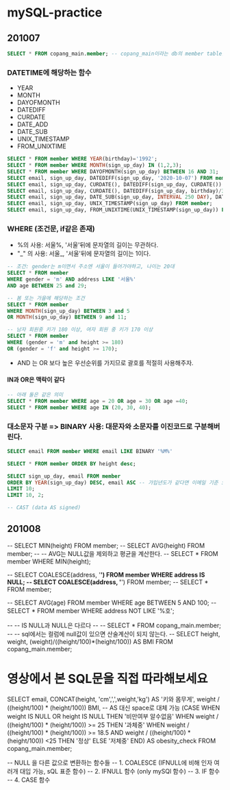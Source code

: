 # mySQL-practice

## 201007
```sql
SELECT * FROM copang_main.member; -- copang_main이라는 db의 member table을 가져온다.
```

### DATETIME에 해당하는 함수
- YEAR
- MONTH
- DAYOFMONTH
- DATEDIFF
- CURDATE
- DATE_ADD
- DATE_SUB
- UNIX_TIMESTAMP
- FROM_UNIXTIME
```sql
SELECT * FROM member WHERE YEAR(birthday)='1992'; 
SELECT * FROM member WHERE MONTH(sign_up_day) IN (1,2,3); 
SELECT * FROM member WHERE DAYOFMONTH(sign_up_day) BETWEEN 16 AND 31;
SELECT email, sign_up_day, DATEDIFF(sign_up_day, '2020-10-07') FROM member;
SELECT email, sign_up_day, CURDATE(), DATEDIFF(sign_up_day, CURDATE()) FROM member; 
SELECT email, sign_up_day, CURDATE(), DATEDIFF(sign_up_day, birthday)/365 FROM member; 
SELECT email, sign_up_day, DATE_SUB(sign_up_day, INTERVAL 250 DAY), DATEDIFF(sign_up_day, 250) FROM member; 
SELECT email, sign_up_day, UNIX_TIMESTAMP(sign_up_day) FROM member; 
SELECT email, sign_up_day, FROM_UNIXTIME(UNIX_TIMESTAMP(sign_up_day)) FROM member;
```
### WHERE (조건문, if같은 존재)
- %의 사용: 서울%, '서울'뒤에 문자열의 길이는 무관하다.
- "\_" 의 사용: 서울_, '서울'뒤에 문자열의 길이는 1이다.
```sql
-- 조건: gender는 m이면서 주소엔 서울이 들어가야하고, 나이는 20대
SELECT * FROM member
WHERE gender = 'm' AND address LIKE '서울%'
AND age BETWEEN 25 and 29;

-- 봄 또는 가을에 해당하는 조건
SELECT * FROM member
WHERE MONTH(sign_up_day) BETWEEN 3 and 5
OR MONTH(sign_up_day) BETWEEN 9 and 11;

-- 남자 회원중 키가 180 이상, 여자 회원 중 키가 170 이상
SELECT * FROM member
WHERE (gender = 'm' and height >= 180)
OR (gender = 'f' and height >= 170);
```

- AND 는 OR 보다 높은 우선순위를 가지므로 괄호를 적절히 사용해주자.


#### IN과 OR은 맥락이 같다
```sql
-- 아래 둘은 같은 의미
SELECT * FROM member WHERE age = 20 OR age = 30 OR age =40;
SELECT * FROM member WHERE age IN (20, 30, 40);
```
### 대소문자 구분 => BINARY 사용: 대문자와 소문자를 이진코드로 구분해버린다.
```sql
SELECT email FROM member WHERE email LIKE BINARY '%M%'

SELECT * FROM member ORDER BY height desc;

SELECT sign_up_day, email FROM member
ORDER BY YEAR(sign_up_day) DESC, email ASC -- 가입년도가 같다면 이메일 기준 오름차순으로 정렬
LIMIT 10;
LIMIT 10, 2;

-- CAST (data AS signed)
```

## 201008
-- SELECT MIN(height) FROM member;
-- SELECT AVG(height) FROM member;
-- -- AVG는 NULL값을 제외하고 평균을 계산한다.
-- SELECT * FROM member WHERE MIN(height);


-- SELECT COALESCE(address, '****') FROM member WHERE address IS NULL;
-- SELECT COALESCE(address, '****') FROM member;
-- SELECT * FROM member;



-- SELECT AVG(age) FROM member WHERE age BETWEEN 5 AND 100;
-- SELECT * FROM member WHERE address NOT LIKE '%호';


-- -- IS NULL과 NULL은 다르다
-- -- SELECT * FROM copang_main.member;
-- -- sql에서는 컬럼에 null값이 있으면 산술계산이 되지 않는다.
-- SELECT height, weight, (weight)/((height/100)*(height/100)) AS BMI FROM copang_main.member;


# 영상에서 본 SQL문을 직접 따라해보세요
SELECT
email,
CONCAT(height, 'cm',',',weight,'kg') AS '키와 몸무게',
weight / ((height/100) * (height/100)) BMI, -- AS 대신 space로 대체 가능
(CASE
WHEN weight IS NULL OR height IS NULL THEN '비만여부 알수없음'
WHEN weight / ((height/100) * (height/100)) >= 25 THEN '과체중'
WHEN weight / ((height/100) * (height/100)) >= 18.5 
AND weight / ((height/100) * (height/100)) <25 THEN '정상'
ELSE '저체중'
END) AS obesity_check
FROM copang_main.member;


-- NULL 을 다른 값으로 변환하는 함수들
-- 1. COALESCE (IFNULL에 비해 인자 여러개 대입 가능, sQL 표준 함수)
-- 2. IFNULL 함수 (only mySQl 함수)
-- 3. IF 함수
-- 4. CASE 함수





